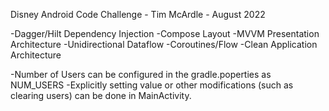 Disney Android Code Challenge - Tim McArdle - August 2022


-Dagger/Hilt Dependency Injection
-Compose Layout
-MVVM Presentation Architecture
-Unidirectional Dataflow
-Coroutines/Flow
-Clean Application Architecture

-Number of Users can be configured in the gradle.poperties as NUM_USERS
-Explicitly setting value or other modifications (such as clearing users) can be done in MainActivity.